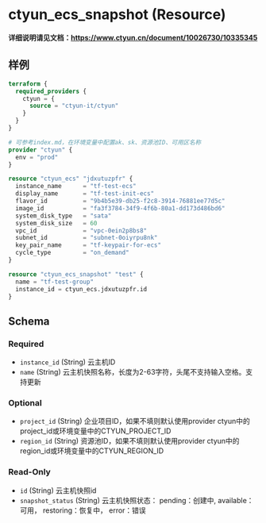 # ctyun_ecs_snapshot (Resource)
**详细说明请见文档：https://www.ctyun.cn/document/10026730/10335345**



## 样例

```terraform
terraform {
  required_providers {
    ctyun = {
      source = "ctyun-it/ctyun"
    }
  }
}

# 可参考index.md，在环境变量中配置ak、sk、资源池ID、可用区名称
provider "ctyun" {
  env = "prod"
}

resource "ctyun_ecs" "jdxutuzpfr" {
  instance_name      = "tf-test-ecs"
  display_name       = "tf-test-init-ecs"
  flavor_id          = "9b4b5e39-db25-f2c8-3914-76881ee77d5c"
  image_id           = "fa3f3784-34f9-4f6b-80a1-dd173d486bd6"
  system_disk_type   = "sata"
  system_disk_size   = 60
  vpc_id             = "vpc-0ein2p8bs8"
  subnet_id          = "subnet-0oiyrpu8nk"
  key_pair_name      = "tf-keypair-for-ecs"
  cycle_type         = "on_demand"
}

resource "ctyun_ecs_snapshot" "test" {
  name = "tf-test-group"
  instance_id = ctyun_ecs.jdxutuzpfr.id
}
```

<!-- schema generated by tfplugindocs -->
## Schema

### Required

- `instance_id` (String) 云主机ID
- `name` (String) 云主机快照名称，长度为2-63字符，头尾不支持输入空格。支持更新

### Optional

- `project_id` (String) 企业项目ID，如果不填则默认使用provider ctyun中的project_id或环境变量中的CTYUN_PROJECT_ID
- `region_id` (String) 资源池ID，如果不填则默认使用provider ctyun中的region_id或环境变量中的CTYUN_REGION_ID

### Read-Only

- `id` (String) 云主机快照id
- `snapshot_status` (String) 云主机快照状态： pending：创建中, available：可用， restoring：恢复中， error：错误